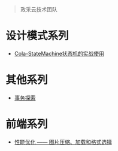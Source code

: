> 政采云技术团队

# 设计模式系列

  - [Cola-StateMachine状态机的实战使用](https://mp.weixin.qq.com/s/qGDSgcaTonqnXoB5rKeJIg)

# 其他系列

  - [事务探索](https://mp.weixin.qq.com/s/OLDCUdAAuX3tih_6w_iG1w)

# 前端系列

  - [性能优化 —— 图片压缩、加载和格式选择](https://mp.weixin.qq.com/s/FtaUER4Hv3RzCReKTqIRNQ)